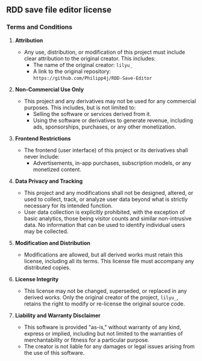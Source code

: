 ## **RDD save file editor license**

### **Terms and Conditions**
1. **Attribution**  
   - Any use, distribution, or modification of this project must include clear attribution to the original creator. This includes:  
     - The name of the original creator: `lilyu_`  
     - A link to the original repository: `https://github.com/Philipp4j/RDD-Save-Editor`

2. **Non-Commercial Use Only**  
   - This project and any derivatives may not be used for any commercial purposes. This includes, but is not limited to:  
     - Selling the software or services derived from it.  
     - Using the software or derivatives to generate revenue, including ads, sponsorships, purchases, or any other monetization.

3. **Frontend Restrictions**  
   - The frontend (user interface) of this project or its derivatives shall never include:  
     - Advertisements, in-app purchases, subscription models, or any monetized content.

4. **Data Privacy and Tracking**  
   - This project and any modifications shall not be designed, altered, or used to collect, track, or analyze user data beyond what is strictly necessary for its intended function.  
   - User data collection is explicitly prohibited, with the exception of basic analytics, those being visitor counts and similar non-intrusive data. No information that can be used to identify individual users may be collected.

5. **Modification and Distribution**  
   - Modifications are allowed, but all derived works must retain this license, including all its terms. This license file must accompany any distributed copies.  

6. **License Integrity**  
   - This license may not be changed, superseded, or replaced in any derived works. Only the original creator of the project, `lilyu_`, retains the right to modify or re-license the original source code.

7. **Liability and Warranty Disclaimer**  
   - This software is provided "as-is," without warranty of any kind, express or implied, including but not limited to the warranties of merchantability or fitness for a particular purpose.  
   - The creator is not liable for any damages or legal issues arising from the use of this software.
